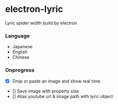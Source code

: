 # electron-lyric

Lyric spider width build by electron


### Language
* Japanese
* English
* Chinese


### Onprogress

* [x] Drop or paste an image and show real time
* [] Save image with property size
* [] Alias youtube url & image path with lyric object
